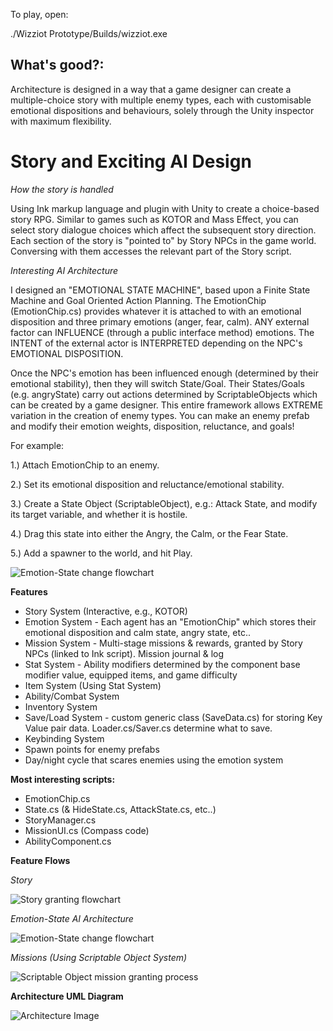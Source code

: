 To play, open:

./Wizziot Prototype/Builds/wizziot.exe

What's good?:
--
Architecture is designed in a way that a game designer can create a multiple-choice story with multiple enemy types, each with customisable emotional dispositions and behaviours, solely through the Unity inspector with maximum flexibility.

# Story and Exciting AI Design
*How the story is handled*

Using Ink markup language and plugin with Unity to create a choice-based story RPG. Similar to games such as KOTOR and Mass Effect, you can select story dialogue choices which affect the subsequent story direction. Each section of the story is "pointed to" by Story NPCs in the game world. Conversing with them accesses the relevant part of the Story script.

*Interesting AI Architecture*

I designed an "EMOTIONAL STATE MACHINE", based upon a Finite State Machine and Goal Oriented Action Planning. The EmotionChip (EmotionChip.cs) provides whatever it is attached to with an emotional disposition and three primary emotions (anger, fear, calm). ANY external factor can INFLUENCE (through a public interface method) emotions. The INTENT of the external actor is INTERPRETED depending on the NPC's EMOTIONAL DISPOSITION. 

Once the NPC's emotion has been influenced enough (determined by their emotional stability), then they will switch State/Goal. Their States/Goals (e.g. angryState) carry out actions determined by ScriptableObjects which can be created by a game designer. This entire framework allows EXTREME variation in the creation of enemy types. You can make an enemy prefab and modify their emotion weights, disposition, reluctance, and goals! 

For example: 

1.) Attach EmotionChip to an enemy. 

2.) Set its emotional disposition and reluctance/emotional stability. 

3.) Create a State Object (ScriptableObject), e.g.: Attack State, and modify its target variable, and whether it is hostile. 

4.) Drag this state into either the Angry, the Calm, or the Fear State. 

5.) Add a spawner to the world, and hit Play.

![Emotion-State change flowchart](https://raw.githubusercontent.com/Benjy96/Wizziot/master/emotion%20state%20process(1).png)

**Features**
- Story System (Interactive, e.g., KOTOR)
- Emotion System - Each agent has an "EmotionChip" which stores their emotional disposition and calm state, angry state, etc..
- Mission System - Multi-stage missions & rewards, granted by Story NPCs (linked to Ink script). Mission journal & log
- Stat System - Ability modifiers determined by the component base modifier value, equipped items, and game difficulty
- Item System (Using Stat System)
- Ability/Combat System
- Inventory System
- Save/Load System - custom generic class (SaveData.cs) for storing Key Value pair data. Loader.cs/Saver.cs determine what to save.
- Keybinding System
- Spawn points for enemy prefabs
- Day/night cycle that scares enemies using the emotion system

**Most interesting scripts:**

- EmotionChip.cs
- State.cs (& HideState.cs, AttackState.cs, etc..)
- StoryManager.cs
- MissionUI.cs (Compass code)
- AbilityComponent.cs

**Feature Flows**

*Story*

![Story granting flowchart](https://raw.githubusercontent.com/Benjy96/Wizziot/master/story_flow%20(1).png)

*Emotion-State AI Architecture*

![Emotion-State change flowchart](https://raw.githubusercontent.com/Benjy96/Wizziot/master/emotion%20state%20process(1).png)

*Missions (Using Scriptable Object System)*

![Scriptable Object mission granting process](https://raw.githubusercontent.com/Benjy96/Wizziot/master/Mission_Creation_Flow_UML.png)

**Architecture UML Diagram**

![Architecture Image](https://raw.githubusercontent.com/Benjy96/Wizziot/master/Wiz_Game_Management_UML%20(9)%20(8).png)
